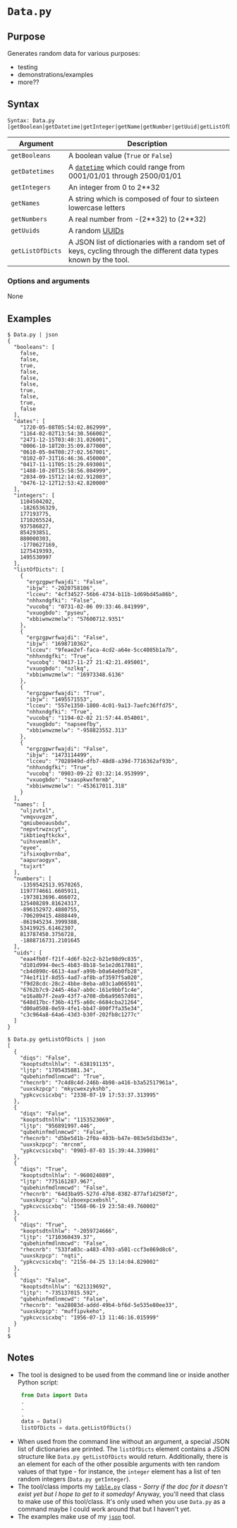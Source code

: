 # `Data.py`

## Purpose
Generates random data for various purposes:
- testing
- demonstrations/examples
- more??


## Syntax
```
Syntax: Data.py [getBoolean|getDatetime|getInteger|getName|getNumber|getUuid|getListOfDicts]
```

  | Argument | Description |
  | ------- | ----------- |
  | `getBooleans` | A boolean value (`True` or `False`)|
  | `getDatetimes` | A [`datetime`](https://docs.python.org/2/library/datetime.html#datetime-objects) which could range from 0001/01/01 through 2500/01/01 |
  | `getIntegers` | An integer from 0 to 2\*\*32 |
  | `getNames` | A string which is composed of four to sixteen lowercase letters |
  | `getNumbers` | A real number from -(2\*\*32) to (2\*\*32)|
  | `getUuids` | A random [UUIDs](https://docs.python.org/2/library/uuid.html#uuid.uuid4) |
  | `getListOfDicts` | A JSON list of dictionaries with a random set of keys, cycling through the different data types known by the tool. |

### Options and arguments
None

## Examples

```
$ Data.py | json
{
  "booleans": [
    false, 
    false, 
    true, 
    false, 
    false, 
    false, 
    true, 
    false, 
    true, 
    false
  ], 
  "dates": [
    "1720-05-08T05:54:02.862999", 
    "1164-02-02T13:54:30.566002", 
    "2471-12-15T03:40:31.026001", 
    "0006-10-18T20:35:09.877000", 
    "0610-05-04T08:27:02.567001", 
    "0102-07-31T16:46:36.450000", 
    "0417-11-11T05:15:29.693001", 
    "1488-10-20T15:58:56.084999", 
    "2034-09-15T12:14:02.912003", 
    "0476-12-12T12:53:42.820000"
  ], 
  "integers": [
    1104504202, 
    -1826536329, 
    177193775, 
    1710265524, 
    937586827, 
    854293851, 
    880000303, 
    -1770627169, 
    1275419393, 
    1495530997
  ], 
  "listOfDicts": [
    {
      "ergzgpwrfwajdi": "False", 
      "ibjw": "-2020758106", 
      "lcceu": "4cf34527-56b6-4734-b11b-1d69bd45a86b", 
      "nhhxndgfki": "False", 
      "vucobq": "0731-02-06 09:33:46.841999", 
      "vxuogbdo": "pyseu", 
      "xbbiwnwzmelw": "57600712.9351"
    }, 
    {
      "ergzgpwrfwajdi": "False", 
      "ibjw": "1698710362", 
      "lcceu": "9feae2ef-faca-4cd2-a64e-5cc4085b1a7b", 
      "nhhxndgfki": "True", 
      "vucobq": "0417-11-27 21:42:21.495001", 
      "vxuogbdo": "nzlkq", 
      "xbbiwnwzmelw": "16973348.6136"
    }, 
    {
      "ergzgpwrfwajdi": "True", 
      "ibjw": "1495571553", 
      "lcceu": "557e1350-1800-4c01-9a13-7aefc36ffd75", 
      "nhhxndgfki": "True", 
      "vucobq": "1194-02-02 21:57:44.054001", 
      "vxuogbdo": "napseefby", 
      "xbbiwnwzmelw": "-958823552.313"
    }, 
    {
      "ergzgpwrfwajdi": "False", 
      "ibjw": "1473114499", 
      "lcceu": "7028949d-dfb7-48d8-a39d-7716362af93b", 
      "nhhxndgfki": "True", 
      "vucobq": "0903-09-22 03:32:14.953999", 
      "vxuogbdo": "sxaspkwxfmrmb", 
      "xbbiwnwzmelw": "-453617011.318"
    }
  ], 
  "names": [
    "uljzvtxl", 
    "vmqvuvgzm", 
    "qmiubeoausbdu", 
    "nepvtrwzxcyt", 
    "ikbtieqftkckx", 
    "uihsveamlh", 
    "eyee", 
    "ifsixoqbvrnba", 
    "aapuraogyx", 
    "tujxrt"
  ], 
  "numbers": [
    -1359542513.9570265, 
    1197774661.6605911, 
    -1973813696.466072, 
    125408289.81624317, 
    -896152972.4880755, 
    -706209415.4888449, 
    -861945234.3999388, 
    53419925.61462307, 
    813787450.3756728, 
    -1888716731.2101645
  ], 
  "uids": [
    "eaa4fb0f-f21f-4d6f-b2c2-b21e98d9c835", 
    "d101d994-0ec5-4b83-8b18-5e1e2d617881", 
    "cb4d890c-6613-4aaf-a99b-b0a64eb0fb28", 
    "74e1f11f-8d55-4ad7-af8b-af3597f5a020", 
    "f9d28cdc-28c2-4bbe-8eba-a03c1a066501", 
    "6762b7c9-2445-46a7-ab0c-161e9bbf1c4e", 
    "e16a8b7f-2ea9-43f7-a708-db6a95657d01", 
    "648d17bc-f36b-41f5-a60c-6684cba21264", 
    "d00a0508-0e59-4fe1-bb47-800f7fa35e34", 
    "c3c964a8-64a6-43d3-b30f-202fb8c1277c"
  ]
}
```
```
$ Data.py getListOfDicts | json
[
  {
    "diqs": "False", 
    "kooptsdtnlhlw": "-638191135", 
    "ljtp": "1705435881.34", 
    "qubehinfmdlnmcwd": "True", 
    "rhecnrb": "7c4d8c4d-246b-4b98-a416-b3a52517961a", 
    "uuxskzpcp": "mkycwexzykshb", 
    "ypkcvcsicxbq": "2338-07-19 17:53:37.313995"
  }, 
  {
    "diqs": "False", 
    "kooptsdtnlhlw": "1153523069", 
    "ljtp": "956891997.446", 
    "qubehinfmdlnmcwd": "False", 
    "rhecnrb": "d5be5d1b-2f0a-403b-b47e-083e5d1bd33e", 
    "uuxskzpcp": "mrcnm", 
    "ypkcvcsicxbq": "0903-07-03 15:39:44.339001"
  }, 
  {
    "diqs": "True", 
    "kooptsdtnlhlw": "-960024089", 
    "ljtp": "775161287.967", 
    "qubehinfmdlnmcwd": "False", 
    "rhecnrb": "64d3ba95-527d-47b8-8382-877af1d250f2", 
    "uuxskzpcp": "ulzboexpcxebshl", 
    "ypkcvcsicxbq": "1568-06-19 23:58:49.760002"
  }, 
  {
    "diqs": "True", 
    "kooptsdtnlhlw": "-2059724666", 
    "ljtp": "1710360439.37", 
    "qubehinfmdlnmcwd": "False", 
    "rhecnrb": "533fa03c-a483-4703-a501-ccf3e869d8c6", 
    "uuxskzpcp": "nqti", 
    "ypkcvcsicxbq": "2156-04-25 13:14:04.829002"
  }, 
  {
    "diqs": "False", 
    "kooptsdtnlhlw": "621319692", 
    "ljtp": "-735137015.592", 
    "qubehinfmdlnmcwd": "False", 
    "rhecnrb": "ea28083d-addd-49b4-bf6d-5e535e80ee33", 
    "uuxskzpcp": "muffipvkeho", 
    "ypkcvcsicxbq": "1956-07-13 11:46:16.015999"
  }
]
$
```

## Notes

- The tool is designed to be used from the command line or inside another Python script:
  ```python
   from Data import Data
   .
   .
   .
   data = Data()
   listOfDicts = data.getListOfDicts()
  ```
- When used from the command line without an argument, a special JSON list of dictionaries are printed.  The `listOfDicts` element contains a JSON structure like `Data.py getListOfDicts` would return.  Additionally, there is an element for each of the other possible arguments with ten random values of that type - for instance, the `integer` element has a list of ten random integers (`Data.py getInteger`).
- The tool/class imports my [`table.py`](table.py.md) class - _Sorry if the doc for it doesn't exist yet but I hope to get to it someday!_  Anyway, you'll need that class to make use of this tool/class. It's only used when you use `Data.py` as a command maybe I could work around that but I haven't yet.
- The examples make use of my [`json`](json.md) tool.
